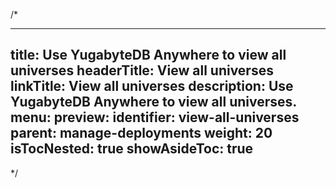 /*

---
title: Use YugabyteDB Anywhere to view all universes
headerTitle: View all universes
linkTitle: View all universes
description: Use YugabyteDB Anywhere to view all universes.
menu:
  preview:
    identifier: view-all-universes
    parent: manage-deployments
    weight: 20
isTocNested: true
showAsideToc: true
---

*/
